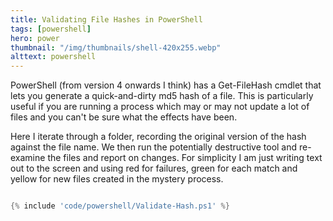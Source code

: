 ```yaml
---
title: Validating File Hashes in PowerShell
tags: [powershell]
hero: power
thumbnail: "/img/thumbnails/shell-420x255.webp"
alttext: powershell
---
```


PowerShell (from version 4 onwards I think) has a Get-FileHash cmdlet that lets you generate a quick-and-dirty
md5 hash of a file. This is particularly useful if you are running a process which may or may not update a lot of
files and you can't be sure what the effects have been.

Here I iterate through a folder, recording the original version of the hash against the file name. We then run the
potentially destructive tool and re-examine the files and report on changes. For simplicity I am just writing text out
to the screen and using red for failures, green for each match and yellow for new files created in the mystery process.

```powershell

{% include 'code/powershell/Validate-Hash.ps1' %}

```
